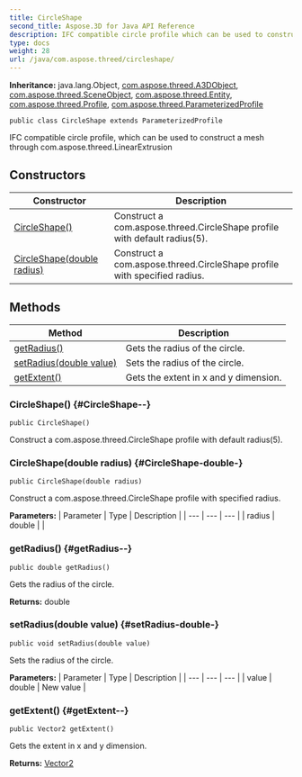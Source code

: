 ```yaml
---
title: CircleShape
second_title: Aspose.3D for Java API Reference
description: IFC compatible circle profile which can be used to construct a mesh through com.aspose.threed.LinearExtrusion
type: docs
weight: 28
url: /java/com.aspose.threed/circleshape/
---
```


**Inheritance:**
java.lang.Object, [com.aspose.threed.A3DObject](../../com.aspose.threed/a3dobject), [com.aspose.threed.SceneObject](../../com.aspose.threed/sceneobject), [com.aspose.threed.Entity](../../com.aspose.threed/entity), [com.aspose.threed.Profile](../../com.aspose.threed/profile), [com.aspose.threed.ParameterizedProfile](../../com.aspose.threed/parameterizedprofile)
```
public class CircleShape extends ParameterizedProfile
```

IFC compatible circle profile, which can be used to construct a mesh through com.aspose.threed.LinearExtrusion
## Constructors

| Constructor | Description |
| --- | --- |
| [CircleShape()](#CircleShape--) | Construct a com.aspose.threed.CircleShape profile with default radius(5). |
| [CircleShape(double radius)](#CircleShape-double-) | Construct a com.aspose.threed.CircleShape profile with specified radius. |
## Methods

| Method | Description |
| --- | --- |
| [getRadius()](#getRadius--) | Gets the radius of the circle. |
| [setRadius(double value)](#setRadius-double-) | Sets the radius of the circle. |
| [getExtent()](#getExtent--) | Gets the extent in x and y dimension. |
### CircleShape() {#CircleShape--}
```
public CircleShape()
```


Construct a com.aspose.threed.CircleShape profile with default radius(5).

### CircleShape(double radius) {#CircleShape-double-}
```
public CircleShape(double radius)
```


Construct a com.aspose.threed.CircleShape profile with specified radius.

**Parameters:**
| Parameter | Type | Description |
| --- | --- | --- |
| radius | double |  |

### getRadius() {#getRadius--}
```
public double getRadius()
```


Gets the radius of the circle.

**Returns:**
double
### setRadius(double value) {#setRadius-double-}
```
public void setRadius(double value)
```


Sets the radius of the circle.

**Parameters:**
| Parameter | Type | Description |
| --- | --- | --- |
| value | double | New value |

### getExtent() {#getExtent--}
```
public Vector2 getExtent()
```


Gets the extent in x and y dimension.

**Returns:**
[Vector2](../../com.aspose.threed/vector2)
